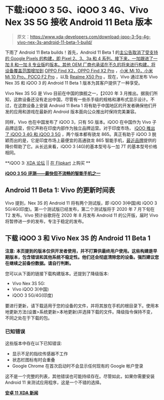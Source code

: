 # 下载:iQOO 3 5G、iQOO 3 4G、Vivo Nex 3S 5G 接收 Android 11 Beta 版本

> 原文：<https://www.xda-developers.com/download-iqoo-3-5g-4g-vivo-nex-3s-android-11-beta-1-build/>

下雨了 Android 11 Beta builds！首先，Android 11 Beta 1 的[主公告取消了受支持的 Google Pixels 的构建，即 Pixel 2、3、3a 和 4 系列。接下来，一加跟进了一加 8 和一加 8 专业版](https://www.xda-developers.com/android-11-beta-1-update-live-google-pixel-2-3-3a-4-xl-device-controls-api-quick-settings-media-controls/)的[版本。其他 OEM 厂商也承诺在不久的将来进行构建，将设备覆盖范围增加到](https://www.xda-developers.com/oneplus-8-oneplus-8-pro-android-11-beta-download/) [OPPO Find X2，OPPO Find X2 Pro](https://www.xda-developers.com/oppo-find-x2-find-x2-pro-android-11-beta/) ，[小米 Mi 10，小米 Mi 10 Pro，POCO F2 Pro](https://www.xda-developers.com/xiaomi-mi-10-pro-poco-f2-pro-android-11-beta-miui-11-12/) ，以及 [Realme X50 Pro](https://www.xda-developers.com/realme-x50-pro-android-11-beta/) 。现在，Vivo 通过发布 Vivo Nex 3S 和 iQOO 3 的 Android 11 Beta 1 版本为其客户提供了一种享受。

Vivo Nex 3S 5G 是 Vivo 目前在中国的旗舰之一，【2020 年 3 月推出。据我们所知，这款设备还没有走出中国，尽管有一些杀手级的规格和瀑布式显示设计。不过，在这款设备上安装 Android 11 Beta 1 将有助于中国地区的开发者确保他们开发的应用和游戏在最新的 Android 版本面向公众推出时保持完美兼容。

同样，Vivo 也在中国发布了 iQOO 3，只有 5G 版本。iQOO 在中国作为 Vivo 子品牌运营，但它声称在印度内部作为独立品牌运营。对于印度市场， [iQOO 推出了 iQOO 3 4G 和 iQOO 3 5G](https://www.xda-developers.com/iqoo-3-india-launch-snapdragon-865-4g-5g-variant/) ，两个版本都有骁龙 865。真正有助于 iQOO 3 脱颖而出的是，它是印度市场上最便宜的高通骁龙 865 智能手机，[最近品牌](https://www.xda-developers.com/iqoo-3-snapdragon-865-4g-5g-price-cut-india/)提供的降价帮助了它。从长远来看，iQOO 3 (4G)的基本型号与一加 7T 的基本型号价格相同。

**iQOO 3: [XDA 论坛](https://forum.xda-developers.com/iqoo-3) || [在 Flipkart](https://www.flipkart.com/iqoo-3-5g-tornado-black-256-gb/p/itmbcb282229d17d) 上购买 **

**[iQOO 3 5G 评测——最快但不流畅的智能手机之一](https://www.xda-developers.com/iqoo-3-5g-review-one-of-the-fastest-but-not-smoothest-smartphones/)**

## Android 11 Beta 1: Vivo 的更新时间表

Vivo 提到，Nex 3S 的 Android 11 将有两个测试版，即 iQOO 3(中国)和 iQOO 3 5G/4G(印度)。第一个测试版已经发布，第二个测试版将于 2020 年 7 月下旬在 T2 发布。Vivo 预计谷歌将在 2020 年 8 月发布 Android 11 的公开版，届时 Vivo 将暂停进一步的发布，专注于稳定的发布。

## 下载 iQOO 3 和 Vivo Nex 3S 的 Android 11 Beta 1

**注意:** **本页提到的版本仅供开发者使用，并不打算供最终用户使用。这些构建是早期版本，包含错误和其他系统不稳定性。他们还会彻底清除您的设备。强烈建议您在继续之前备份数据。请自行判断。**

您可以从下面的链接下载构建版本。还提到了降级版本:

*   Vivo Nex 3S 5G:
*   Vivo iQOO 3(中国)
*   iQOO 3 5G/4G(印度)

要进行更新，请下载适用于您的设备的文件，并将其放在手机的根目录下。使用本地更新方法(设置>系统更新>本地更新)并选择下载的文件。降级指令保持不变，不同之处在于下载的包。

### 已知错误

这些版本中存在以下已知错误:

*   显示不足的指纹传感器不工作
*   状态栏图标有时会重叠
*   Google Chrome 在首次启动时不会显示任何现有的 Google 帐户登录

这不是一个完整的列表，其他错误也可能持续存在。尽管如此，如果你需要安装 Android 11 来测试应用程序，这是一个不错的选择。

**[安卓 11 XDA 新闻](https://www.xda-developers.com/tag/android-11/)**